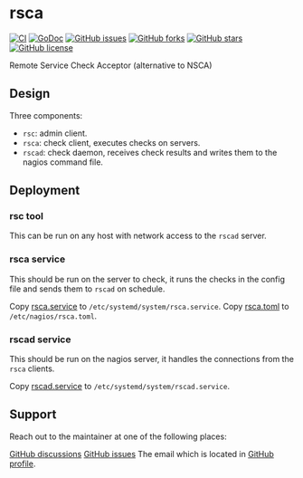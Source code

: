 # rsca

[![CI](https://github.com/na4ma4/rsca/actions/workflows/ci.yml/badge.svg)](https://github.com/na4ma4/rsca/actions/workflows/ci.yml)
[![GoDoc](https://godoc.org/github.com/na4ma4/rsca/?status.svg)](https://godoc.org/github.com/na4ma4/rsca)
[![GitHub issues](https://img.shields.io/github/issues/na4ma4/rsca)](https://github.com/na4ma4/rsca/issues)
[![GitHub forks](https://img.shields.io/github/forks/na4ma4/rsca)](https://github.com/na4ma4/rsca/network)
[![GitHub stars](https://img.shields.io/github/stars/na4ma4/rsca)](https://github.com/na4ma4/rsca/stargazers)
[![GitHub license](https://img.shields.io/github/license/na4ma4/rsca)](https://github.com/na4ma4/rsca/blob/main/LICENSE)

Remote Service Check Acceptor (alternative to NSCA)

## Design

Three components:

- `rsc`: admin client.
- `rsca`: check client, executes checks on servers.
- `rscad`: check daemon, receives check results and writes them to the nagios command file.

## Deployment

### rsc tool

This can be run on any host with network access to the `rscad` server.

### rsca service

This should be run on the server to check, it runs the checks in the config file and sends them to `rscad` on schedule.

Copy [rsca.service](systemd/client/rsca.service) to `/etc/systemd/system/rsca.service`.
Copy [rsca.toml](testdata/rsca.toml) to `/etc/nagios/rsca.toml`.

### rscad service

This should be run on the nagios server, it handles the connections from the `rsca` clients.

Copy [rscad.service](systemd/server/rscad.service) to `/etc/systemd/system/rscad.service`.

## Support

Reach out to the maintainer at one of the following places:

[GitHub discussions](https://github.com/na4ma4/rsca/discussions)
[GitHub issues](https://github.com/na4ma4/rsca/issues)
The email which is located in [GitHub profile](https://github.com/na4ma4).
